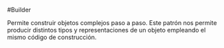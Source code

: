﻿#Builder

Permite construir objetos complejos paso a paso. Este patrón nos permite producir distintos
tipos y representaciones de un objeto empleando el mismo código de construcción.